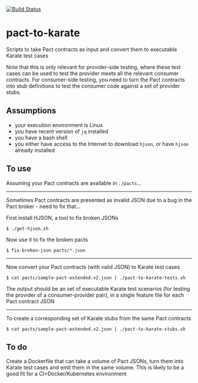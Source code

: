 [![Build Status](https://dev.azure.com/monch1962/monch1962/_apis/build/status/monch1962.pact-to-karate?branchName=master)](https://dev.azure.com/monch1962/monch1962/_build/latest?definitionId=7&branchName=master)
# pact-to-karate

Scripts to take Pact contracts as input and convert them to executable Karate test cases

Note that this is only relevant for provider-side testing, where these test cases can be used to test the provider meets all the relevant consumer contracts. For consumer-side testing, you need to turn the Pact contracts into stub definitions to test the consumer code against a set of provider stubs.

## Assumptions

- your execution environment is Linux
- you have recent version of `jq` installed
- you have a bash shell
- you either have access to the Internet to download `hjson`, or have `hjson` already installed

## To use

Assuming your Pact contracts are available in `./pacts`...

---

Sometimes Pact contracts are presented as invalid JSON due to a bug in the Pact broker - need to fix that...

First install HJSON, a tool to fix broken JSONs

`$ ./get-hjson.sh`

Now use it to fix the broken pacts

`$ fix-broken-json pacts/*.json`

---

Now convert your Pact contracts (with valid JSON) to Karate test cases

`$ cat pacts/sample-pact-extended.v2.json | ./pact-to-karate-tests.sh`

The output should be an set of executable Karate test scenarios (for testing the provider of a consumer-provider pair), in a single feature file for each Pact contract JSON

---

To create a corresponding set of Karate stubs from the same Pact contracts

`$ cat pacts/sample-pact-extended.v2.json | ./pact-to-karate-stubs.sh`

## To do

Create a Dockerfile that can take a volume of Pact JSONs, turn them into Karate test cases and emit them in the same volume. This is likely to be a good fit for a CI+Docker/Kubernetes environment
